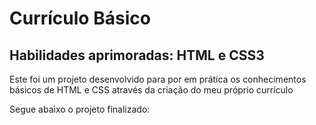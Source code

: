 <h1> Currículo Básico </h1>
<h2> Habilidades aprimoradas: HTML e CSS3 </h2>
<p> Este foi um projeto desenvolvido para por em prática os conhecimentos básicos de HTML e CSS através da criação do meu próprio currículo </p>
<p> Segue abaixo o projeto finalizado: </p>
<img scr = "https://github.com/agathaketh/curriculo-basico/blob/main/curriculo_html_css.jpeg"/>
